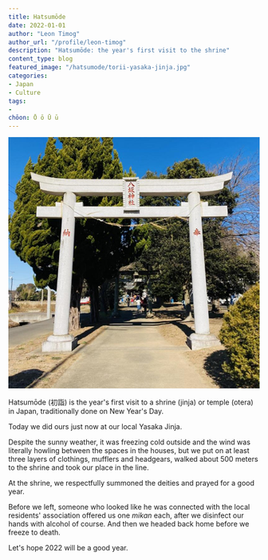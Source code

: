 ```yaml
---
title: Hatsumōde
date: 2022-01-01
author: "Leon Timog"
author_url: "/profile/leon-timog"
description: "Hatsumōde: the year's first visit to the shrine"
content_type: blog
featured_image: "/hatsumode/torii-yasaka-jinja.jpg"
categories:
- Japan
- Culture
tags:
- 
chōon: Ō ō Ū ū
---
```

![Torii at Yasaka Jinja](torii-yasaka-jinja.jpg "Torii at Yasaka Jinja")

Hatsumōde (初詣) is the year's first visit to a shrine (jinja) or temple (otera) in Japan, traditionally done on New Year's Day.

Today we did ours just now at our local Yasaka Jinja.

Despite the sunny weather, it was freezing cold outside and the wind was literally howling between the spaces in the houses, but we put on at least three layers of clothings, mufflers and headgears, walked about 500 meters to the shrine and took our place in the line.

At the shrine, we respectfully summoned the deities and prayed for a good year.

Before we left, someone who looked like he was connected with the local residents' association offered us one *mikan* each, after we disinfect our hands with alcohol of course. And then we headed back home before we freeze to death.

Let's hope 2022 will be a good year.



